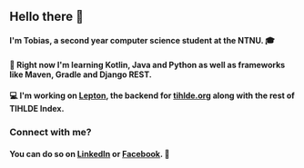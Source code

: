 ## Hello there 👋
#### I'm Tobias, a second year computer science student at the NTNU. 🎓
#### 🌱 Right now I'm learning Kotlin, Java and Python as well as frameworks like Maven, Gradle and Django REST.
#### 💻 I'm working on [Lepton](https://github.com/tihlde/Lepton), the backend for [tihlde.org](https://tihlde.org) along with the rest of TIHLDE Index.

### Connect with me?
#### You can do so on [LinkedIn](https://linkedin.com/in/tobias-rodahl-thingnes) or [Facebook](https://www.facebook.com/tobias.rodahl.thingnes/). 📱

